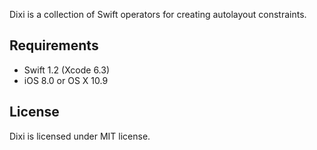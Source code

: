 Dixi is a collection of Swift operators for creating autolayout constraints.

## Requirements
- Swift 1.2 (Xcode 6.3)
- iOS 8.0 or OS X 10.9

## License
Dixi is licensed under MIT license.
